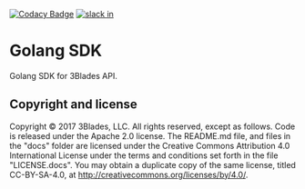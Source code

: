 [![Codacy Badge](https://api.codacy.com/project/badge/Grade/d1d6514a7a474cc0b10050c836df2a39)](https://www.codacy.com/app/3Blades/go-sdk?utm_source=github.com&utm_medium=referral&utm_content=3Blades/go-sdk&utm_campaign=badger)
[![slack in](https://slack.3blades.io/badge.svg)](https://slack.3blades.io/)

# Golang SDK

Golang SDK for 3Blades API.

## Copyright and license

Copyright © 2017 3Blades, LLC. All rights reserved, except as follows. Code
is released under the Apache 2.0 license. The README.md file, and files in the
"docs" folder are licensed under the Creative Commons Attribution 4.0
International License under the terms and conditions set forth in the file
"LICENSE.docs". You may obtain a duplicate copy of the same license, titled
CC-BY-SA-4.0, at http://creativecommons.org/licenses/by/4.0/.
